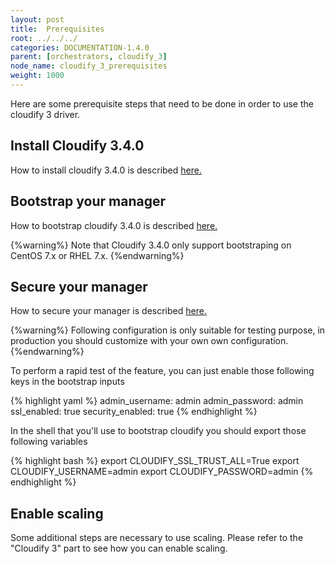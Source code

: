 ```yaml
---
layout: post
title:  Prerequisites
root: ../../../
categories: DOCUMENTATION-1.4.0
parent: [orchestrators, cloudify_3]
node_name: cloudify_3_prerequisites
weight: 1000
---
```


Here are some prerequisite steps that need to be done in order to use the cloudify 3 driver.

## Install Cloudify 3.4.0 ##

How to install cloudify 3.4.0 is described [here.](http://docs.getcloudify.org/3.4.0/intro/what-is-cloudify/)

## Bootstrap your manager ##

How to bootstrap cloudify 3.4.0 is described [here.](http://docs.getcloudify.org/3.4.0/manager/bootstrapping/)

{%warning%}
Note that Cloudify 3.4.0 only support bootstraping on CentOS 7.x or RHEL 7.x.
{%endwarning%}

## Secure your manager ##

How to secure your manager is described [here.](http://docs.getcloudify.org/3.4.0/manager/security/)

{%warning%}
Following configuration is only suitable for testing purpose, in production you should customize with your own own configuration.
{%endwarning%}

To perform a rapid test of the feature, you can just enable those following keys in the bootstrap inputs

{% highlight yaml %}
admin_username: admin
admin_password: admin
ssl_enabled: true
security_enabled: true
{% endhighlight %}

In the shell that you'll use to bootstrap cloudify you should export those following variables

{% highlight bash %}
export CLOUDIFY_SSL_TRUST_ALL=True
export CLOUDIFY_USERNAME=admin
export CLOUDIFY_PASSWORD=admin
{% endhighlight %}

## Enable scaling ##

Some additional steps are necessary to use scaling. Please refer to the "Cloudify 3" part to see how you can enable scaling.
